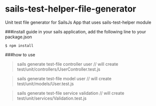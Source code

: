 # sails-test-helper-file-generator
Unit test file generator for SailsJs App that uses sails-test-helper module


###install guide
in your sails application, add the following line to your package.json

```
$ npm install
```
###how to use
> sails generate test-file controller user     // will create test/unit/controllers/UserController.test.js

> sails generate test-file model user          // will create test/unit/models/User.test.js

> sails generate test-file service validation  // will create test/unit/services/Validation.test.js